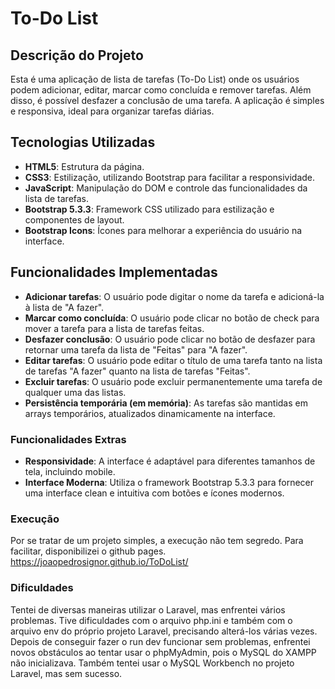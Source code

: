 # To-Do List

## Descrição do Projeto
Esta é uma aplicação de lista de tarefas (To-Do List) onde os usuários podem adicionar, editar, marcar como concluída e remover tarefas. Além disso, é possível desfazer a conclusão de uma tarefa. A aplicação é simples e responsiva, ideal para organizar tarefas diárias.

## Tecnologias Utilizadas
- **HTML5**: Estrutura da página.
- **CSS3**: Estilização, utilizando Bootstrap para facilitar a responsividade.
- **JavaScript**: Manipulação do DOM e controle das funcionalidades da lista de tarefas.
- **Bootstrap 5.3.3**: Framework CSS utilizado para estilização e componentes de layout.
- **Bootstrap Icons**: Ícones para melhorar a experiência do usuário na interface.

## Funcionalidades Implementadas
- **Adicionar tarefas**: O usuário pode digitar o nome da tarefa e adicioná-la à lista de "A fazer".
- **Marcar como concluída**: O usuário pode clicar no botão de check para mover a tarefa para a lista de tarefas feitas.
- **Desfazer conclusão**: O usuário pode clicar no botão de desfazer para retornar uma tarefa da lista de "Feitas" para "A fazer".
- **Editar tarefas**: O usuário pode editar o título de uma tarefa tanto na lista de tarefas "A fazer" quanto na lista de tarefas "Feitas".
- **Excluir tarefas**: O usuário pode excluir permanentemente uma tarefa de qualquer uma das listas.
- **Persistência temporária (em memória)**: As tarefas são mantidas em arrays temporários, atualizados dinamicamente na interface.
  
### Funcionalidades Extras
- **Responsividade**: A interface é adaptável para diferentes tamanhos de tela, incluindo mobile.
- **Interface Moderna**: Utiliza o framework Bootstrap 5.3.3 para fornecer uma interface clean e intuitiva com botões e ícones modernos.

### Execução
Por se tratar de um projeto simples, a execução não tem segredo. Para facilitar, disponibilizei o github pages. 
https://joaopedrosignor.github.io/ToDoList/

### Dificuldades
Tentei de diversas maneiras utilizar o Laravel, mas enfrentei vários problemas. Tive dificuldades com o arquivo php.ini e também com o arquivo env do próprio projeto Laravel, precisando alterá-los várias vezes. Depois de conseguir fazer o run dev funcionar sem problemas, enfrentei novos obstáculos ao tentar usar o phpMyAdmin, pois o MySQL do XAMPP não inicializava. Também tentei usar o MySQL Workbench no projeto Laravel, mas sem sucesso.
